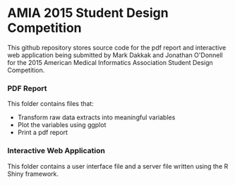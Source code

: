 # AMIA 2015 Student Design Competition
This github repository stores source code for the pdf report and interactive web application being submitted by Mark Dakkak and Jonathan O'Donnell for the 2015 American Medical Informatics Association Student Design Competition.  

### PDF Report
This folder contains files that:
- Transform raw data extracts into meaningful variables
- Plot the variables using ggplot
- Print a pdf report

### Interactive Web Application
This folder contains a user interface file and a server file written using the R Shiny framework.

